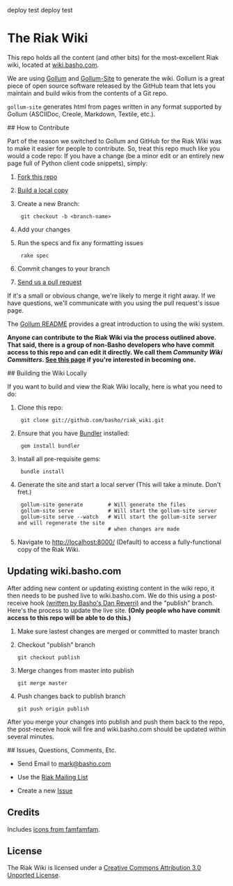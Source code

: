 deploy test
deploy test
# The Riak Wiki

This repo holds all the content (and other bits) for the most-excellent Riak wiki, located at [wiki.basho.com][basho-wiki].

We are using [Gollum][gollum] and [Gollum-Site][gol-site] to generate the wiki. Gollum is a great piece of open source software released by the GitHub team that lets you maintain and build wikis from the contents of a Git repo.

`gollum-site` generates html from pages written in any format supported by Gollum (ASCIIDoc, Creole, Markdown, Textile, etc.).

<A name="contrib">
## How to Contribute

Part of the reason we switched to Gollum and GitHub for the Riak Wiki was to make it easier for people to contribute. So, treat this repo much like you would a code repo: If you have a change (be a minor edit or an entirely new page full of Python client code snippets), simply:

1. [Fork this repo][forking]

2. [Build a local copy][build]

3. Create a new Branch:

        git checkout -b <branch-name>

4. Add your changes

5. Run the specs and fix any formatting issues

        rake spec

6. Commit changes to your branch

7. [Send us a pull request][pull-req]

If it's a small or obvious change, we're likely to merge it right away.  If we have questions, we'll communicate with you using the pull request's issue page.

The [Gollum README][gol-read] provides a great introduction to using the wiki system.

**Anyone can contribute to the Riak Wiki via the process outlined above. That said, there is a group of non-Basho developers who have commit access to this repo and can edit it directly. We call them _Community Wiki Committers_. [See this page][day-labor] if you're interested in becoming one.**

<A name="build">
## Building the Wiki Locally

If you want to build and view the Riak Wiki locally, here is what you need to do:

1. Clone this repo:

        git clone git://github.com/basho/riak_wiki.git

2. Ensure that you have [Bundler][bundler] installed:

        gem install bundler

3. Install all pre-requisite gems:

        bundle install

4. Generate the site and start a local server (This will take a minute. Don't fret.)

        gollum-site generate        # Will generate the files
        gollum-site serve           # Will start the gollum-site server
        gollum-site serve --watch   # Will start the gollum-site server and will regenerate the site
                                    # when changes are made

5. Navigate to <http://localhost:8000/> (Default) to access a fully-functional copy of the Riak Wiki.



## Updating wiki.basho.com

After adding new content or updating existing content in the wiki repo, it then needs to be pushed live to wiki.basho.com. We do this using a post-receive hook [(written by Basho's Dan Reverri)](https://github.com/dreverri/repo-sync-webhook) and the "publish" branch. Here's the process to update the live site. **(Only people who have commit access to this repo will be able to do this.)** 

1. Make sure lastest changes are merged or committed to master branch

2. Checkout "publish" branch
   
	`git checkout publish`

3. Merge changes from master into publish

   	`git merge master`

4. Push changes back to publish branch 

   	`git push origin publish`

After you merge your changes into publish and push them back to the repo, the post-receive hook will fire and wiki.basho.com should be updated 
within several minutes.


<A name="feedback">
## Issues, Questions, Comments, Etc.

* Send Email to [mark@basho.com][phark]

* Use the [Riak Mailing List][mail-list]

* Create a new [Issue][issues]

## Credits

Includes [icons from famfamfam][silk].

## License

The Riak Wiki is licensed under a [Creative Commons Attribution 3.0 Unported License][license].

[phark]:      mailto:mark@basho.com "Mark"
[mail-list]:  http://lists.basho.com/mailman/listinfo/riak-users_lists.basho.com "Riak-Users"
[issues]:     https://github.com/basho/riak_wiki/issues "Riak-Wiki Issues Page"
[forking]:    http://help.github.com/forking/ "Github Forking Guide"
[pull-req]:   http://help.github.com/pull-requests/ "Github Pull-Requests Guide"
[build]:      #build "Building the Wiki"
[bundler]:    https://github.com/carlhuda/bundler/ "Bundler"
[gol-read]:   https://github.com/github/gollum/blob/master/README.md "Gollum README"
[day-labor]:  http://wiki.basho.com/Contributing-to-the-Riak-Wiki.html "Riak Contributors"
[gollum]:     https://github.com/github/gollum "Gollum Repo"
[gol-site]:   https://github.com/dreverri/gollum-site "Gollum-Site Repo"
[basho-wiki]: http://wiki.basho.com "Basho Wiki"
[silk]: http://www.famfamfam.com/lab/icons/silk/ "FamFamFam Silk Icons"
[license]: http://creativecommons.org/licenses/by/3.0/

